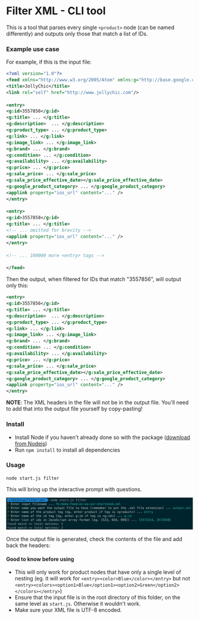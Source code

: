 # Filter XML - CLI tool

This is a tool that parses every single `<product>` node (can be named differently) and outputs only those that match a list of IDs.

### Example use case

For example, if this is the input file:

```xml
<?xml version="1.0"?>
<feed xmlns="http://www.w3.org/2005/Atom" xmlns:g="http://base.google.com/ns/1.0">
<title>JollyChic</title>
<link rel="self" href="http://www.jollychic.com"/>

<entry>
<g:id>3557856</g:id>
<g:title> ... </g:title>
<g:description>  ... </g:description>
<g:product_type> ... </g:product_type>
<g:link> ... </g:link>
<g:image_link> ... </g:image_link>
<g:brand> ... </g:brand>
<g:condition> ... </g:condition>
<g:availability> ... </g:availability>
<g:price> ... </g:price>
<g:sale_price> ... </g:sale_price>
<g:sale_price_effective_date></g:sale_price_effective_date>
<g:google_product_category> ... </g:google_product_category>
<applink property="ios_url" content="..." />
</entry>

<entry>
<g:id>3557858</g:id>
<g:title> ... </g:title>
<!-- ... omitted for brevity -->
<applink property="ios_url" content="..." />
</entry>

<!-- ... 100000 more <entry> tags -->

</feed>
```

Then the output, when filtered for IDs that match "3557856", will output only this:

```xml
<entry>
<g:id>3557856</g:id>
<g:title> ... </g:title>
<g:description>  ... </g:description>
<g:product_type> ... </g:product_type>
<g:link> ... </g:link>
<g:image_link> ... </g:image_link>
<g:brand> ... </g:brand>
<g:condition> ... </g:condition>
<g:availability> ... </g:availability>
<g:price> ... </g:price>
<g:sale_price> ... </g:sale_price>
<g:sale_price_effective_date></g:sale_price_effective_date>
<g:google_product_category> ... </g:google_product_category>
<applink property="ios_url" content="..." />
</entry>
```

__NOTE__: The XML headers in the file will not be in the output file. You'll need to add that into the output file yourself by copy-pasting!

### Install

* Install Node if you haven't already done so with the package ([download from Nodejs](https://nodejs.org/en/download/))
* Run `npm install` to install all dependencies

### Usage

```
node start.js filter
```

This will bring up the interactive prompt with questions.

![screenshot](screenshot1.png)

Once the output file is generated, check the contents of the file and add back the headers:

#### Good to know before using

* This will only work for product nodes that have only a single level of nesting (eg. it will work for `<entry><color>Blue</color></entry>` but not `<entry><colors><option1>Blue</option1><option2>Green</option2></colors></entry>`)
* Ensure that the input file is in the root directory of this folder, on the same level as `start.js`. Otherwise it wouldn't work.
* Make sure your XML file is UTF-8 encoded.


